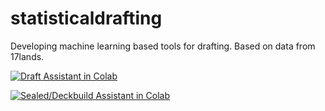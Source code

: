 # statisticaldrafting
Developing machine learning based tools for drafting. Based on data from 17lands. 

[![Draft Assistant in Colab](https://colab.research.google.com/assets/colab-badge.svg)](https://colab.research.google.com/github/danieljbrooks/statistical-drafting/blob/main/notebooks/colab_draft_assistant.ipynb)

[![Sealed/Deckbuild Assistant in Colab](https://colab.research.google.com/assets/colab-badge.svg)](https://colab.research.google.com/github/danieljbrooks/statistical-drafting/blob/main/notebooks/colab_sealed_assistant.ipynb)
